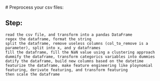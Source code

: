 # Preprocess your csv files:

Step:
-----
	read the csv file, and transform into a pandas DataFrame
	regex the dataframe, format the string
	split the dataframe, remove useless columns (col_to_remove is a parameter), split into x, and y dataframes
	fill the dataframe, fill the NaN value using a clustering approach
	dummify the dataframe, transform categorics variables into dummies
	datify the dataframe, build new columns based on the datetime
	featurize the dataframe, make feature engineering like ploynomial featuring, derivate featuring, and transform featuring
	then scale the dataframe